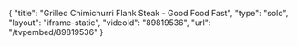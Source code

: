 {
    "title": "Grilled Chimichurri Flank Steak - Good Food Fast",
    "type": "solo",
    "layout": "iframe-static",
    "videoId": "89819536",
    "url": "\/tvpembed\/89819536"
}
